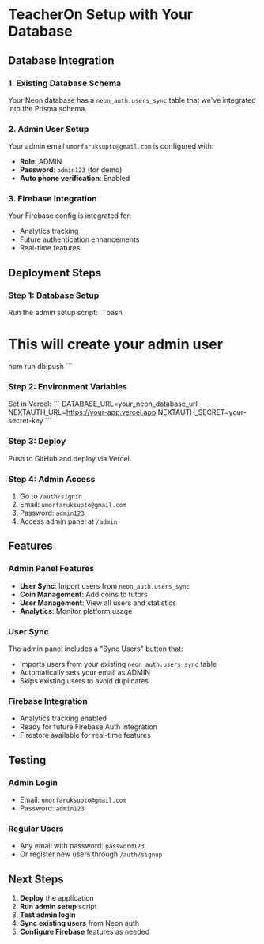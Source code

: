 # TeacherOn Setup with Your Database

## Database Integration

### 1. Existing Database Schema
Your Neon database has a `neon_auth.users_sync` table that we've integrated into the Prisma schema.

### 2. Admin User Setup
Your admin email `umorfaruksupto@gmail.com` is configured with:
- **Role**: ADMIN
- **Password**: `admin123` (for demo)
- **Auto phone verification**: Enabled

### 3. Firebase Integration
Your Firebase config is integrated for:
- Analytics tracking
- Future authentication enhancements
- Real-time features

## Deployment Steps

### Step 1: Database Setup
Run the admin setup script:
\`\`\`bash
# This will create your admin user
npm run db:push
\`\`\`

### Step 2: Environment Variables
Set in Vercel:
\`\`\`
DATABASE_URL=your_neon_database_url
NEXTAUTH_URL=https://your-app.vercel.app
NEXTAUTH_SECRET=your-secret-key
\`\`\`

### Step 3: Deploy
Push to GitHub and deploy via Vercel.

### Step 4: Admin Access
1. Go to `/auth/signin`
2. Email: `umorfaruksupto@gmail.com`
3. Password: `admin123`
4. Access admin panel at `/admin`

## Features

### Admin Panel Features
- **User Sync**: Import users from `neon_auth.users_sync`
- **Coin Management**: Add coins to tutors
- **User Management**: View all users and statistics
- **Analytics**: Monitor platform usage

### User Sync
The admin panel includes a "Sync Users" button that:
- Imports users from your existing `neon_auth.users_sync` table
- Automatically sets your email as ADMIN
- Skips existing users to avoid duplicates

### Firebase Integration
- Analytics tracking enabled
- Ready for future Firebase Auth integration
- Firestore available for real-time features

## Testing

### Admin Login
- Email: `umorfaruksupto@gmail.com`
- Password: `admin123`

### Regular Users
- Any email with password: `password123`
- Or register new users through `/auth/signup`

## Next Steps

1. **Deploy** the application
2. **Run admin setup** script
3. **Test admin login**
4. **Sync existing users** from Neon auth
5. **Configure Firebase** features as needed
